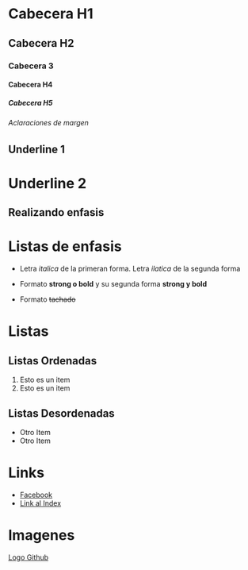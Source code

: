 # Cabecera H1
## Cabecera H2
### Cabecera 3
#### Cabecera H4
##### Cabecera H5

###### Aclaraciones de margen


Underline 1
--------------
Underline 2 
==============

## Realizando enfasis
# Listas de enfasis

- Letra _italica_ de la primeran forma.
Letra *ilatica* de la segunda forma

- Formato **strong o bold** y su segunda forma __strong y bold__

- Formato ~~tachado~~

# Listas

## Listas Ordenadas
1. Esto es un item
2. Esto es un item

## Listas Desordenadas
- Otro Item
- Otro Item

# Links

- [Facebook](https://www.facebook.com)
- [Link al Index](index.html)


# Imagenes

[Logo Github](https://github.githubassets.com/images/modules/logos_page/GitHub-Mark.png)
